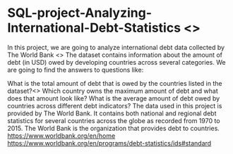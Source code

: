 # SQL-project-Analyzing-International-Debt-Statistics <>
In this project, we are going to analyze international debt data collected by The World Bank <>
 The dataset contains information about the amount of debt (in USD) owed by developing countries across several categories. We are going to find the answers to questions like:

What is the total amount of debt that is owed by the countries listed in the dataset?<>
Which country owns the maximum amount of debt and what does that amount look like?
What is the average amount of debt owed by countries across different debt indicators?
The data used in this project is provided by The World Bank. It contains both national and regional debt statistics for several countries across the globe as recorded from 1970 to 2015.
The World Bank is the organization that provides debt to countries.
https://www.worldbank.org/en/home
https://www.worldbank.org/en/programs/debt-statistics/ids#standard
